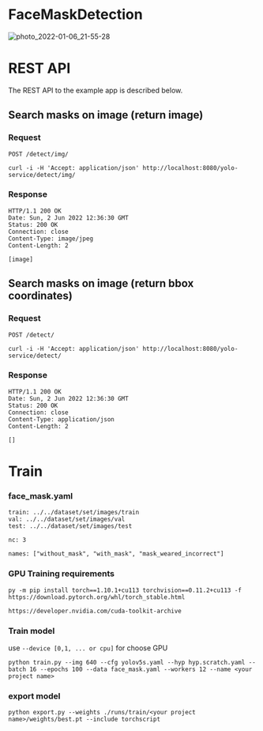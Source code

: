 
# FaceMaskDetection
![photo_2022-01-06_21-55-28](https://user-images.githubusercontent.com/47446020/148439722-4796ca96-5fd7-4acc-bae9-82c3d36f2b2a.jpg)
# REST API

The REST API to the example app is described below.

## Search masks on image (return image)

### Request

`POST /detect/img/`

    curl -i -H 'Accept: application/json' http://localhost:8080/yolo-service/detect/img/

### Response

    HTTP/1.1 200 OK
    Date: Sun, 2 Jun 2022 12:36:30 GMT
    Status: 200 OK
    Connection: close
    Content-Type: image/jpeg
    Content-Length: 2

    [image]


## Search masks on image (return bbox coordinates)

### Request

`POST /detect/`

    curl -i -H 'Accept: application/json' http://localhost:8080/yolo-service/detect/

### Response

    HTTP/1.1 200 OK
    Date: Sun, 2 Jun 2022 12:36:30 GMT
    Status: 200 OK
    Connection: close
    Content-Type: application/json
    Content-Length: 2

    []


# Train

### face_mask.yaml

```
train: ../../dataset/set/images/train 
val: ../../dataset/set/images/val
test: ../../dataset/set/images/test

nc: 3

names: ["without_mask", "with_mask", "mask_weared_incorrect"]
```



### GPU Training requirements

```
py -m pip install torch==1.10.1+cu113 torchvision==0.11.2+cu113 -f https://download.pytorch.org/whl/torch_stable.html
```
```
https://developer.nvidia.com/cuda-toolkit-archive
```
### Train model

use `--device [0,1, ... or cpu]` for choose GPU 

```
python train.py --img 640 --cfg yolov5s.yaml --hyp hyp.scratch.yaml --batch 16 --epochs 100 --data face_mask.yaml --workers 12 --name <your project name>
```
### export model
```
python export.py --weights ./runs/train/<your project name>/weights/best.pt --include torchscript
```
